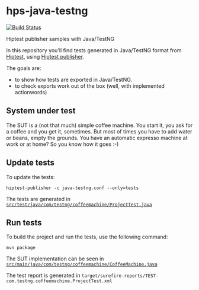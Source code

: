 # hps-java-testng
[![Build Status](https://travis-ci.org/hiptest/hps-java-testng.svg?branch=master)](https://travis-ci.org/hiptest/hps-java-testng)

Hiptest publisher samples with Java/TestNG

In this repository you'll find tests generated in Java/TestNG format from [Hiptest](https://hiptest.net), using [Hiptest publisher](https://github.com/hiptest/hiptest-publisher).

The goals are:

 * to show how tests are exported in Java/TestNG.
 * to check exports work out of the box (well, with implemented actionwords)

System under test
------------------

The SUT is a (not that much) simple coffee machine. You start it, you ask for a coffee and you get it, sometimes. But most of times you have to add water or beans, empty the grounds. You have an automatic expresso machine at work or at home? So you know how it goes :-)

Update tests
-------------


To update the tests:

    hiptest-publisher -c java-testng.conf --only=tests

The tests are generated in [``src/test/java/com/testng/coffeemachine/ProjectTest.java``](https://github.com/hiptest/hps-java-testng/blob/master/src/test/java/com/testng/coffeemachine/ProjectTest.java)

Run tests
---------


To build the project and run the tests, use the following command:

    mvn package

The SUT implementation can be seen in [``src/main/java/com/testng/coffeemachine/CoffeeMachine.java``](https://github.com/hiptest/hps-java-testng/blob/master/src/main/java/com/testng/coffeemachine/CoffeeMachine.java)

The test report is generated in ```target/surefire-reports/TEST-com.testng.coffeemachine.ProjectTest.xml```